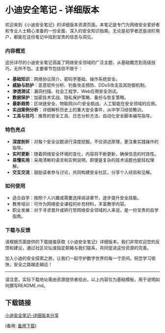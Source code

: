 # 小迪安全笔记 - 详细版本

欢迎来到《小迪安全笔记》的详细版本资源页面。本笔记是专门为网络安全爱好者和专业人士精心准备的一份全面、深入的安全知识指南。无论是初学者还是进阶用户，都能在这份笔记中找到宝贵的信息与洞见。

### 内容概览

这份详尽的小迪安全笔记涵盖了网络安全领域的广泛主题，从基础概念到高级技巧，无所不包。主要章节包括但不限于：

- **基础知识**：网络协议简介、密码学基础、操作系统安全。
- **威胁与防护**：恶意软件分析、钓鱼攻击预防、DDoS攻击及其防御机制。
- **渗透测试**：漏洞扫描、社会工程学、Web应用安全测试。
- **数据保护**：加密技术实战、隐私保护策略、备份与恢复策略。
- **最新趋势**：区块链安全、物联网(IoT)安全挑战、人工智能在安全领域的应用。
- **实战案例分析**：详细解析历史上的重大安全事件，从中学习经验教训。
- **工具与技巧**：推荐的安全工具、日志分析方法、自动化安全脚本编写指导。

### 特色亮点

- **深度剖析**：对每个安全议题进行深度挖掘，不仅讲述原理，更注重实践操作的指导。
- **实时更新**：随着网络安全环境的变化，内容将不断更新，确保信息的时效性。
- **易懂实用**：采用清晰的语言和实例说明，即便是复杂的技术话题也能轻松理解。
- **交互交流**：鼓励读者参与讨论，共同构建安全社区，分享个人经验和见解。

### 如何使用

- 适合自学：按照个人兴趣或需要选择阅读章节，逐步提升安全技能。
- 教育培训：可作为网络安全课程的补充材料，丰富教学内容。
- 职业发展：对于寻求晋升或转行至网络安全领域的人来说，是一份宝贵的自学指南。

### 下载与反馈

请根据页面提供的下载链接获取《小迪安全笔记》详细版本。我们非常欢迎您的反馈和建议，通过社区论坛或指定邮箱与我们联系，共同促进这份资源的完善。

加入小迪的安全探索之旅，让我们一起守护数字世界的每一寸空间。祝您学习愉快，安全之路越走越远！

---

请注意，实际下载地址需由资源提供者给出，以上内容仅为基础模板，用于说明如何撰写README.md。

## 下载链接
[小迪安全笔记-详细版本分享](https://pan.quark.cn/s/193ba1e792b8) 

(备用: [备用下载](https://pan.baidu.com/s/1R2tDsQOaK2L2ugFoOsq8jg?pwd=1234))
